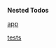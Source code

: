 **Nested Todos**



[app](https://nested-todos-app.glitch.me/)


[tests](https://mick-nested-todos-tests.glitch.me)
